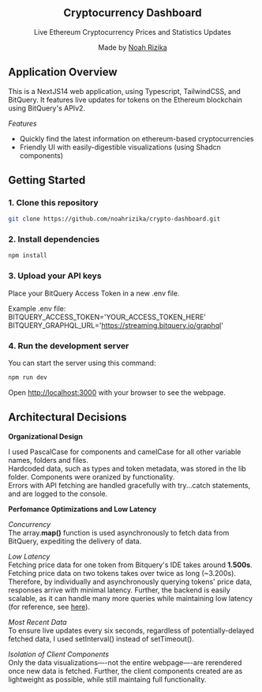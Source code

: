 <div align="center">
  <h2>Cryptocurrency Dashboard</h2>
  <p>Live Ethereum Cryptocurrency Prices and Statistics Updates</p>
  <p>Made by <a href="https://noahrizika.github.io/">Noah Rizika</a></p>
</div>

## Application Overview

This is a NextJS14 web application, using Typescript, TailwindCSS, and BitQuery. It features live updates for tokens on the Ethereum blockchain using BitQuery's APIv2.

*Features*
- Quickly find the latest information on ethereum-based cryptocurrencies
- Friendly UI with easily-digestible visualizations (using Shadcn components)

## Getting Started

### 1. Clone this repository 

```bash
git clone https://github.com/noahrizika/crypto-dashboard.git
```

### 2. Install dependencies

```bash
npm install
```

### 3. Upload your API keys

Place your BitQuery Access Token in a new .env file.

Example .env file:  
BITQUERY_ACCESS_TOKEN='YOUR_ACCESS_TOKEN_HERE'  
BITQUERY_GRAPHQL_URL='https://streaming.bitquery.io/graphql'

### 4. Run the development server

You can start the server using this command:

```bash
npm run dev
```

Open [http://localhost:3000](http://localhost:3000) with your browser to see the webpage.

## Architectural Decisions

**Organizational Design**

I used PascalCase for components and camelCase for all other variable names, folders and files.  
Hardcoded data, such as types and token metadata, was stored in the lib folder. Components were oranized by functionality.  
Errors with API fetching are handled gracefully with try...catch statements, and are logged to the console.

**Perfomance Optimizations and Low Latency**

*Concurrency*  
The array.**map()** function is used asynchronously to fetch data from BitQuery, expediting the delivery of data.

*Low Latency*  
Fetching price data for one token from Bitquery's IDE takes around **1.500s**. Fetching price data on two tokens takes over twice as long (~3.200s). Therefore, by individually and asynchronously querying tokens' price data, responses arrive with minimal latency. Further, the backend is easily scalable, as it can handle many more queries while maintaining low latency (for reference, see [here](https://stackoverflow.com/questions/43691808/http-performance-many-small-requests-or-one-big-one)).

*Most Recent Data*  
To ensure live updates every six seconds, regardless of potentially-delayed fetched data, I used setInterval() instead of setTimeout().  

*Isolation of Client Components*  
Only the data visualizations—-not the entire webpage—-are rerendered once new data is fetched. Further, the client components created are as lightweight as possible, while still maintaing full functionality.
